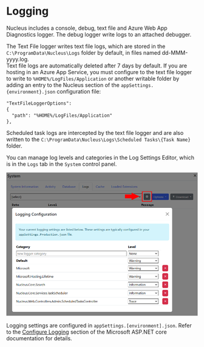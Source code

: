 # Logging
Nucleus includes a console, debug, text file and Azure Web App Diagnostics logger.  The debug logger write logs to an attached debugger.  

The Text File logger writes text file logs, which are stored in the `C:\ProgramData\Nucleus\Logs` folder by default, in files named dd-MMM-yyyy.log.  
Text file logs are automatically deleted after 7 days by default.  If you are hosting in an Azure App Service, you must configure to the text file logger 
to write to `%HOME%/LogFiles/Application` or another writable folder by adding an entry to the Nucleus section of the `appSettings.{environment}.json` 
configuration file:

    "TextFileLoggerOptions": 
    {
      "path": "%HOME%/LogFiles/Application"
    },

Scheduled task logs are intercepted by the text file logger and are also written to the `C:\ProgramData\Nucleus\Logs\Scheduled Tasks\{Task Name}` folder.

You can manage log levels and categories in the Log Settings Editor, which is in the `Logs` tab in the `System` control panel.

![Log Settings Editor](log-settings.png)

Logging settings are configured in `appSettings.[environment].json`.  Refer to the [Configure Logging](https://docs.microsoft.com/en-us/aspnet/core/fundamentals/logging#configure-logging)
section of the Microsoft ASP.NET core documentation for details.

